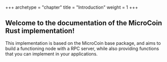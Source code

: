 +++
archetype = "chapter"
title = "Introduction"
weight = 1
+++

## Welcome to the documentation of the MicroCoin Rust implementation!

This implementation is based on the MicroCoin base package, and aims to build a functioning node with a RPC server, while also providing functions that you can implement in your applications.